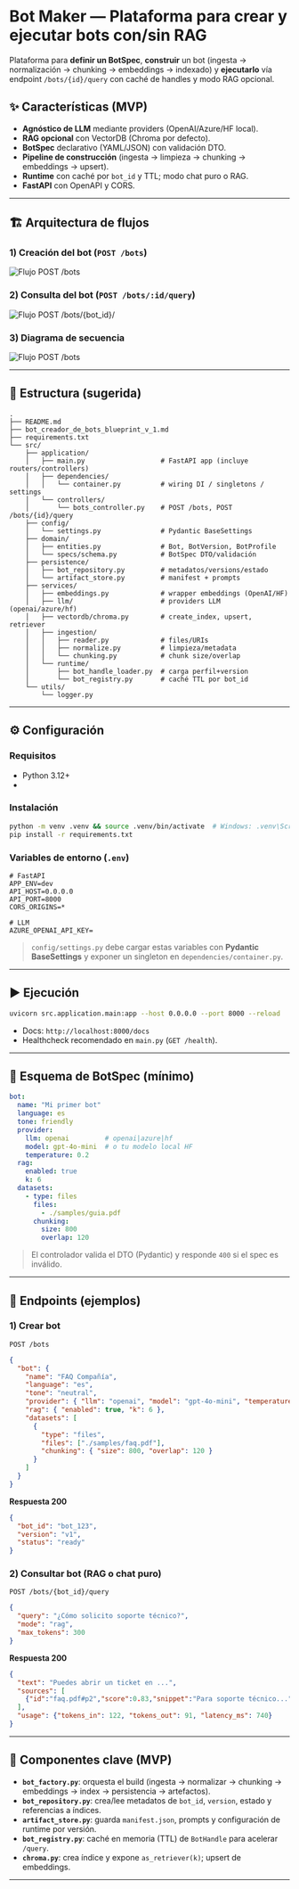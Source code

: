 # Bot Maker — Plataforma para crear y ejecutar bots con/sin RAG

Plataforma para **definir un BotSpec**, **construir** un bot (ingesta → normalización → chunking → embeddings → indexado) y **ejecutarlo** vía endpoint `/bots/{id}/query` con caché de handles y modo RAG opcional.

## ✨ Características (MVP)

- **Agnóstico de LLM** mediante providers (OpenAI/Azure/HF local).
- **RAG opcional** con VectorDB (Chroma por defecto).
- **BotSpec** declarativo (YAML/JSON) con validación DTO.
- **Pipeline de construcción** (ingesta → limpieza → chunking → embeddings → upsert).
- **Runtime** con caché por `bot_id` y TTL; modo chat puro o RAG.
- **FastAPI** con OpenAPI y CORS.

---

## 🏗️ Arquitectura de flujos

### 1) Creación del bot (`POST /bots`)
![Flujo POST /bots](images/create_bot.png)

### 2) Consulta del bot (`POST /bots/:id/query`)
![Flujo POST /bots/{bot_id}/](images/use_bot.png)

### 3) Diagrama de secuencia
![Flujo POST /bots](images/flow_charts.png)

---

## 📁 Estructura (sugerida)

```
.
├── README.md
├── bot_creador_de_bots_blueprint_v_1.md
├── requirements.txt
└── src/
    ├── application/
    │   ├── main.py                   # FastAPI app (incluye routers/controllers)
    │   ├── dependencies/
    │   │   └── container.py          # wiring DI / singletons / settings
    │   └── controllers/
    │       └── bots_controller.py    # POST /bots, POST /bots/{id}/query
    ├── config/
    │   └── settings.py               # Pydantic BaseSettings
    ├── domain/
    │   ├── entities.py               # Bot, BotVersion, BotProfile
    │   └── specs/schema.py           # BotSpec DTO/validación
    ├── persistence/
    │   ├── bot_repository.py         # metadatos/versions/estado
    │   └── artifact_store.py         # manifest + prompts
    ├── services/
    │   ├── embeddings.py             # wrapper embeddings (OpenAI/HF)
    │   ├── llm/                      # providers LLM (openai/azure/hf)
    │   ├── vectordb/chroma.py        # create_index, upsert, retriever
    │   ├── ingestion/
    │   │   ├── reader.py             # files/URIs
    │   │   ├── normalize.py          # limpieza/metadata
    │   │   └── chunking.py           # chunk size/overlap
    │   └── runtime/
    │       ├── bot_handle_loader.py  # carga perfil+version
    │       └── bot_registry.py       # caché TTL por bot_id
    └── utils/
        └── logger.py
```

---

## ⚙️ Configuración

### Requisitos
- Python 3.12+
- 

### Instalación
```bash
python -m venv .venv && source .venv/bin/activate  # Windows: .venv\Scripts\activate
pip install -r requirements.txt
```

### Variables de entorno (`.env`)
```env
# FastAPI
APP_ENV=dev
API_HOST=0.0.0.0
API_PORT=8000
CORS_ORIGINS=*

# LLM 
AZURE_OPENAI_API_KEY=

```

> `config/settings.py` debe cargar estas variables con **Pydantic BaseSettings** y exponer un singleton en `dependencies/container.py`.

---

## ▶️ Ejecución

```bash
uvicorn src.application.main:app --host 0.0.0.0 --port 8000 --reload
```
- Docs: `http://localhost:8000/docs`
- Healthcheck recomendado en `main.py` (`GET /health`).

---

## 📜 Esquema de BotSpec (mínimo)

```yaml
bot:
  name: "Mi primer bot"
  language: es
  tone: friendly
  provider:
    llm: openai         # openai|azure|hf
    model: gpt-4o-mini  # o tu modelo local HF
    temperature: 0.2
  rag:
    enabled: true
    k: 6
  datasets:
    - type: files
      files:
        - ./samples/guia.pdf
      chunking:
        size: 800
        overlap: 120
```

> El controlador valida el DTO (Pydantic) y responde `400` si el spec es inválido.

---

## 🧪 Endpoints (ejemplos)

### 1) Crear bot
`POST /bots`

```json
{
  "bot": {
    "name": "FAQ Compañía",
    "language": "es",
    "tone": "neutral",
    "provider": { "llm": "openai", "model": "gpt-4o-mini", "temperature": 0.2 },
    "rag": { "enabled": true, "k": 6 },
    "datasets": [
      {
        "type": "files",
        "files": ["./samples/faq.pdf"],
        "chunking": { "size": 800, "overlap": 120 }
      }
    ]
  }
}
```

**Respuesta 200**
```json
{
  "bot_id": "bot_123",
  "version": "v1",
  "status": "ready"
}
```

### 2) Consultar bot (RAG o chat puro)
`POST /bots/{bot_id}/query`

```json
{
  "query": "¿Cómo solicito soporte técnico?",
  "mode": "rag",
  "max_tokens": 300
}
```

**Respuesta 200**
```json
{
  "text": "Puedes abrir un ticket en ...",
  "sources": [
    {"id":"faq.pdf#p2","score":0.83,"snippet":"Para soporte técnico..."}
  ],
  "usage": {"tokens_in": 122, "tokens_out": 91, "latency_ms": 740}
}
```

---

## 🧩 Componentes clave (MVP)

- **`bot_factory.py`**: orquesta el build (ingesta → normalizar → chunking → embeddings → index → persistencia → artefactos).
- **`bot_repository.py`**: crea/lee metadatos de `bot_id`, `version`, estado y referencias a índices.
- **`artifact_store.py`**: guarda `manifest.json`, prompts y configuración de runtime por versión.
- **`bot_registry.py`**: caché en memoria (TTL) de `BotHandle` para acelerar `/query`.
- **`chroma.py`**: crea índice y expone `as_retriever(k)`; upsert de embeddings.

---
